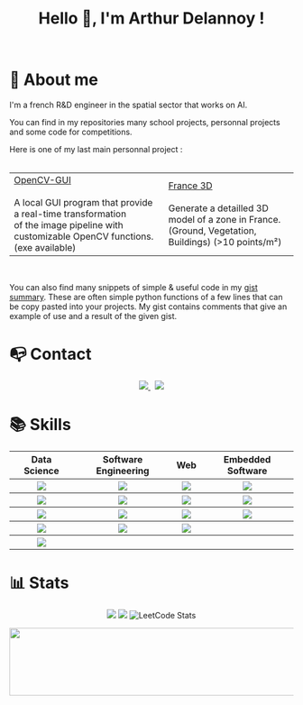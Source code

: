 <h1 align="center">Hello 👋, I'm Arthur Delannoy !</h1>

<br>

# 👦 About me 

I'm a french R&D engineer in the spatial sector that works on AI. 

You can find in my repositories many school projects, personnal projects and some code for competitions.

Here is one of my last main personnal project : 
<br/><br/>
<div>
	<table>
		<tr>
			<td>
				<div>
          				<a href="https://github.com/ArthurDelannoyazerty/OpenCV-GUI">OpenCV-GUI</a> <br/><br/>
          				A local GUI program that provide a real-time transformation<br/>
          				of the image pipeline with customizable OpenCV functions.<br/>
          				(exe available)<br/>
        			</div>
      			</td>
			<td>
        			<div>
          				<a href="https://github.com/ArthurDelannoyazerty/France-3D">France 3D</a> <br/><br/>
          				Generate a detailled 3D model of a zone in France. <br/>
          				(Ground, Vegetation, Buildings) (>10 points/m²)<br/>
        			</div>
			</td>
      		</tr>
  	</table>
</div><br/>

You can also find many snippets of simple & useful code in my [gist summary](https://github.com/ArthurDelannoyazerty/my-gists/). These are often simple python functions of a few lines that can be copy pasted into your projects. My gist contains comments that give an example of use and a result of the given gist.

# 📭 Contact

<p align="center">
	<a href="https://www.linkedin.com/in/arthur-delannoy/">
		<img src="https://img.shields.io/badge/-LINKEDIN-0077B5?style=for-the-badge&logo=linkedin&logoColor=white">
	</a>
	<span>&nbsp;</span>
	<a href="mailto:ah.delannoy+github@gmail.com">
		<img src="https://img.shields.io/badge/-GMAIL-D14836?style=for-the-badge&logo=gmail&logoColor=white">
	</a>
</p>


# 📚 Skills

<div align="center">
<table>
  <tr>
    <th>Data Science</th>
    <th>Software Engineering</th> 
    <th>Web</th>
    <th>Embedded Software</th>
  </tr>
  <tr>
    <th><img src="https://img.shields.io/badge/Python-3776AB.svg?style=for-the-badge&logo=Python&logoColor=white"/></th>   <!-- Python -->
    <th><img src="https://img.shields.io/badge/java-%23ED8B00.svg?style=for-the-badge&logo=openjdk&logoColor=white"/></th>   <!-- java -->
    <th><img src="https://img.shields.io/badge/HTML5-E34F26.svg?style=for-the-badge&logo=HTML5&logoColor=white"/></th>   <!-- html -->
    <th><img src="https://img.shields.io/badge/C-A8B9CC.svg?style=for-the-badge&logo=C&logoColor=black"/></th>   <!-- C -->
  </tr>
  <tr>
    <th><img src="https://img.shields.io/badge/r-%23276DC3.svg?style=for-the-badge&logo=r&logoColor=white"/></th>   <!-- R -->
    <th><img src="https://img.shields.io/badge/Git-F05032.svg?style=for-the-badge&logo=Git&logoColor=white"/></th>   <!-- git -->
    <th><img src="https://img.shields.io/badge/CSS3-1572B6.svg?style=for-the-badge&logo=CSS3&logoColor=white"/></th>   <!-- css -->
    <th><img src="https://img.shields.io/badge/Arduino-00878F.svg?style=for-the-badge&logo=Arduino&logoColor=white"/></th>   <!-- arduino -->
  </tr>
  <tr>
    <th><img src="https://img.shields.io/badge/Jupyter-F37626.svg?style=for-the-badge&logo=Jupyter&logoColor=white"/></th>   <!-- jupyter -->
    <th><img src="https://img.shields.io/badge/MySQL-4479A1.svg?style=for-the-badge&logo=MySQL&logoColor=white"/></th>   <!-- mysql -->
    <th><img src="https://img.shields.io/badge/PHP-777BB4.svg?style=for-the-badge&logo=PHP&logoColor=white"/></th>   <!-- php -->
    <th><img src="https://img.shields.io/badge/c++-%2300599C.svg?style=for-the-badge&logo=c%2B%2B&logoColor=white"/></th>   <!-- c++ -->
  </tr>
  <tr>
    <th><img src="https://img.shields.io/badge/PyTorch-%23EE4C2C.svg?style=for-the-badge&logo=PyTorch&logoColor=white"/></th>   <!-- pytorch -->
    <th><img src="https://img.shields.io/badge/LeetCode-FFA116.svg?style=for-the-badge&logo=LeetCode&logoColor=white"/></th>   <!-- leetcode -->
    <th><img src="https://img.shields.io/badge/JavaScript-F7DF1E.svg?style=for-the-badge&logo=JavaScript&logoColor=black"/></th>   <!-- javascript -->
    <th></th>
  </tr>
  <tr>
    <th><img src="https://img.shields.io/badge/TensorFlow-%23FF6F00.svg?style=for-the-badge&logo=TensorFlow&logoColor=white"/></th>   <!-- tensorflow -->
    <th></th>
    <th></th>
    <th></th>
  </tr>
</table>
</div>


# 📊 Stats

<div align="center">
  
  ![](https://github-profile-summary-cards.vercel.app/api/cards/stats?username=ArthurDelannoyazerty&theme=transparent)
  ![](http://github-profile-summary-cards.vercel.app/api/cards/profile-details?username=ArthurDelannoyazerty&theme=transparent)
  ![LeetCode Stats](https://leetcard.jacoblin.cool/user2868PG?theme=nord&font=Roboto%20Condensed)
</div>


<div align="right">
  <img src="https://komarev.com/ghpvc/?username=ArthurDelannoyAzerty&style=flat-square&color=blue" alt="" onclick="return false;"/>
</div>


<a href="https://github.com/devxb/gitanimals">
  <img
    src="https://render.gitanimals.org/lines/ArthurDelannoyazerty?pet-id=657498787666317942"
    width="600"
    height="120"
  />
</a>
  

